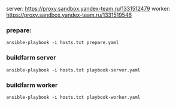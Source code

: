 
server: https://proxy.sandbox.yandex-team.ru/1331512479
worker: https://proxy.sandbox.yandex-team.ru/1331519546


### prepare:
`ansible-playbook -i hosts.txt prepare.yaml`

### buildfarm server
`ansible-playbook -i hosts.txt playbook-server.yaml`

### buildfarm worker
`ansible-playbook -i hosts.txt playbook-worker.yaml`
